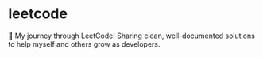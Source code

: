 # leetcode
🚀 My journey through LeetCode! Sharing clean, well-documented solutions to help myself and others grow as developers.
